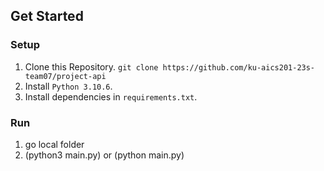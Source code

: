 ## Get Started
### Setup
1. Clone this Repository. `git clone https://github.com/ku-aics201-23s-team07/project-api`
2. Install `Python 3.10.6`.
3. Install dependencies in `requirements.txt`.

### Run
1. go local folder
2. (python3 main.py) or (python main.py)
